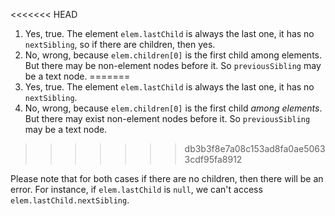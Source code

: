<<<<<<< HEAD
1. Yes, true. The element `elem.lastChild` is always the last one, it has no `nextSibling`, so if there are children, then yes.
2. No, wrong, because `elem.children[0]` is the first child among elements. But there may be non-element nodes before it. So `previousSibling` may be a text node.
=======
1. Yes, true. The element `elem.lastChild` is always the last one, it has no `nextSibling`.
2. No, wrong, because `elem.children[0]` is the first child *among elements*. But there may exist non-element nodes before it. So `previousSibling` may be a text node.
>>>>>>> db3b3f8e7a08c153ad8fa0ae50633cdf95fa8912

Please note that for both cases if there are no children, then there will be an error. For instance, if `elem.lastChild` is `null`, we can't access `elem.lastChild.nextSibling`.
